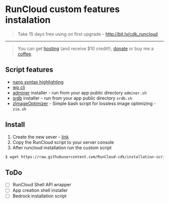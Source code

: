# RunCloud custom features instalation
> Take 15 days free using on first upgrade - http://bit.ly/cdk_runcloud
___
> You can get [hosting](http://bit.ly/do_cdk) (and receive $10 credit!), [donate](https://www.paypal.me/cdkdev) or buy me a [coffee](https://www.buymeacoffee.com/cdk).

## Script features
* [nano syntax highlighting](https://github.com/scopatz/nanorc)
* [wp cli](https://wp-cli.org)
* [adminer](https://github.com/vrana/adminer) installer - run from your app public directory  `adminer.sh`
* [srdb](https://github.com/interconnectit/Search-Replace-DB) installer - run from your app public directory  `srdb.sh`
* [zImageOptimizer](https://github.com/zevilz/zImageOptimizer) - Simple bash script for lossless image optimizing - `zio.sh` 

## Install
1. Create the new sever - [link](https://manage.runcloud.io/servers/create)
2. Copy the RunCloud script to your server console
3. After runcloud installation run the custom script
```Bash
$ wget https://raw.githubusercontent.com/RunCloud-cdk/installation-script/master/script.sh -O- | sh
```

## ToDo
- [ ] RunCloud Shell API wrapper
- [ ] App creation shell installer
- [ ] Bedrock installation script
